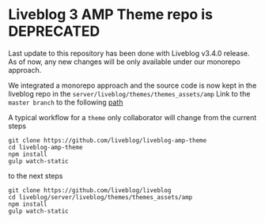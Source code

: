 # Liveblog 3 AMP Theme repo is **DEPRECATED**

Last update to this repository has been done with Liveblog v3.4.0 release.
As of now, any new changes will be only available under our monorepo approach.

We integrated a monorepo approach and the source code is now kept in the liveblog repo
in the `server/liveblog/themes/themes_assets/amp`
Link to the `master branch` to the following [path](https://github.com/liveblog/liveblog/tree/master/server/liveblog/themes/themes_assets/amp)

A typical workflow for a `theme` only collaborator will change from the current steps

```
git clone https://github.com/liveblog/liveblog-amp-theme
cd liveblog-amp-theme
npm install
gulp watch-static
```

to the next steps

```
git clone https://github.com/liveblog/liveblog
cd liveblog/server/liveblog/themes/themes_assets/amp
npm install
gulp watch-static
```
